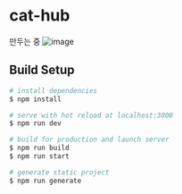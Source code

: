 # cat-hub
만두는 중
![image](https://user-images.githubusercontent.com/72514247/118096840-dd47a780-b40c-11eb-88d0-2dc95f5924d9.png)

## Build Setup

```bash
# install dependencies
$ npm install

# serve with hot reload at localhost:3000
$ npm run dev

# build for production and launch server
$ npm run build
$ npm run start

# generate static project
$ npm run generate
```
